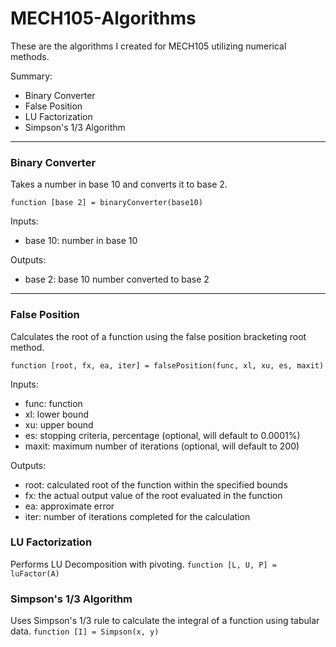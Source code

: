 # MECH105-Algorithms
These are the algorithms I created for MECH105 utilizing numerical methods.

Summary:
- Binary Converter
- False Position
- LU Factorization
- Simpson's 1/3 Algorithm

---

### Binary Converter
Takes a number in base 10 and converts it to base 2.

`function [base 2] = binaryConverter(base10)`

Inputs:
- base 10: number in base 10

Outputs:
- base 2: base 10 number converted to base 2

---

### False Position
Calculates the root of a function using the false position bracketing root method.

`function [root, fx, ea, iter] = falsePosition(func, xl, xu, es, maxit)`

Inputs:
- func: function
- xl: lower bound
- xu: upper bound
- es: stopping criteria, percentage (optional, will default to 0.0001%)
- maxit: maximum number of iterations (optional, will default to 200)

Outputs:
- root: calculated root of the function within the specified bounds
- fx: the actual output value of the root evaluated in the function
- ea: approximate error
- iter: number of iterations completed for the calculation

### LU Factorization
Performs LU Decomposition with pivoting.
`function [L, U, P] = luFactor(A)`



### Simpson's 1/3 Algorithm
Uses Simpson's 1/3 rule to calculate the integral of a function using tabular data.
`function [I] = Simpson(x, y)`
